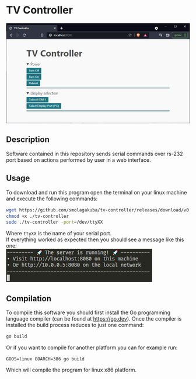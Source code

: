 # TV Controller
![](docs/demo.jpg)

## Description
Software contained in this repository sends serial commands over rs-232 port based on actions performed by user in a web interface.

## Usage
To download and run this program open the terminal on your linux machine and execute the following commands:
```bash
wget https://github.com/smolagakuba/tv-controller/releases/download/v0.0.1/tv-controller
chmod +x ./tv-controller
sudo ./tv-controller -port=/dev/ttyXX
```
Where `ttyXX` is the name of your serial port.  
If everything worked as expected then you should see a message like this one:  
![](docs/message.jpg)

## Compilation
To compile this software you should first install the Go programming language compiler (can be found at <https://go.dev>). Once the compiler is installed the build process reduces to just one command:
```bash
go build
```
Or if you want to compile for another platform you can for example run:
```
GOOS=linux GOARCH=386 go build
```
Which will compile the program for linux x86 platform.